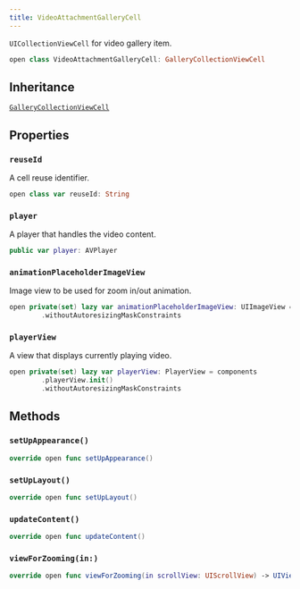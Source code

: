 ```yaml
---
title: VideoAttachmentGalleryCell
---
```


`UICollectionViewCell` for video gallery item.

``` swift
open class VideoAttachmentGalleryCell: GalleryCollectionViewCell 
```

## Inheritance

[`GalleryCollectionViewCell`](../gallery-collection-view-cell)

## Properties

### `reuseId`

A cell reuse identifier.

``` swift
open class var reuseId: String 
```

### `player`

A player that handles the video content.

``` swift
public var player: AVPlayer 
```

### `animationPlaceholderImageView`

Image view to be used for zoom in/out animation.

``` swift
open private(set) lazy var animationPlaceholderImageView: UIImageView = UIImageView()
        .withoutAutoresizingMaskConstraints
```

### `playerView`

A view that displays currently playing video.

``` swift
open private(set) lazy var playerView: PlayerView = components
        .playerView.init()
        .withoutAutoresizingMaskConstraints
```

## Methods

### `setUpAppearance()`

``` swift
override open func setUpAppearance() 
```

### `setUpLayout()`

``` swift
override open func setUpLayout() 
```

### `updateContent()`

``` swift
override open func updateContent() 
```

### `viewForZooming(in:)`

``` swift
override open func viewForZooming(in scrollView: UIScrollView) -> UIView? 
```
